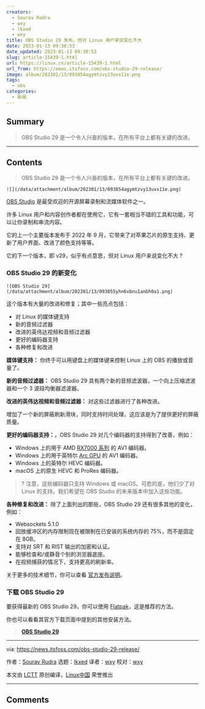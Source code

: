 ```yaml
---
creators:
  - Sourav Rudra
  - wxy
  - lkxed
  - wxy
title: OBS Studio 29 发布，但对 Linux 用户来说变化不大
date: 2023-01-13 09:38:53
date_updated: 2023-01-13 09:38:53
slug: article-15439-1.html
url: https://linux.cn/article-15439-1.html
url_from: https://news.itsfoss.com/obs-studio-29-release/
image: album/202301/13/093854agymtzvy13uvx11e.png
tags:
  - obs
categories:
  - 新闻
---
```


## Summary

> OBS Studio 29 是一个令人兴奋的版本，在所有平台上都有关键的改进。

***

<!-- more -->

## Contents

> 
> OBS Studio 29 是一个令人兴奋的版本，在所有平台上都有关键的改进。
> 
> 
> 

`![](/data/attachment/album/202301/13/093854agymtzvy13uvx11e.png)`

[OBS Studio](https://obsproject.com) 是最受欢迎的开源屏幕录制和流媒体软件之一。

许多 Linux 用户和内容创作者都在使用它，它有一套相当不错的工具和功能，可以让你录制和串流内容。

它的上一个主要版本发布于 2022 年 9 月，它带来了对苹果芯片的原生支持、更新了用户界面、改进了颜色支持等等。

它的下一个版本，即 v29，似乎有点意思，但对 Linux 用户来说变化不大 ?

### OBS Studio 29 的新变化

`![OBS Studio 29](/data/attachment/album/202301/13/093855yhn6vbnu1anbh0a1.png)`

这个版本有大量的改进和修复；其中一些亮点包括：

* 对 Linux 的媒体键支持
* 新的音频过滤器
* 改进的英伟达视频和音频过滤器
* 更好的编码器支持
* 各种修复和改进

**媒体键支持：** 你终于可以用键盘上的媒体键来控制 Linux 上的 OBS 的播放或音量了。

**新的音频过滤器：** OBS Studio 29 具有两个新的音频滤波器，一个向上压缩滤波器和一个 3 波段均衡器滤波器。

**改进的英伟达视频和音频过滤器：** 对这些过滤器进行了各种改进。

增加了一个新的屏蔽刷新滑块，同时支持时间处理，这应该是为了提供更好的屏蔽质量。

**更好的编码器支持：**，OBS Studio 29 对几个编码器的支持得到了改善，例如：

* Windows 上的用于 AMD [RX7000 系列](https://en.wikipedia.org/wiki/Radeon_RX_7000_series) 的 AV1 编码器。
* Windows 上的用于英特尔 [Arc GPU](https://www.intel.in/content/www/in/en/products/details/discrete-gpus/arc.html) 的 AV1 编码器。
* Windows 上的英特尔 HEVC 编码器。
* macOS 上的原生 HEVC 和 ProRes 编码器。

> 
> ? 注意，这些编码器只支持 Windows 或 macOS。可悲的是，他们少了对 Linux 的支持。我们希望在 OBS Studio 的未来版本中加入这些功能。
> 
> 
> 

**各种修复和改进：** 除了上面列出的那些，OBS Studio 29 还有很多其他的变化，例如：

* Websockets 5.1.0
* 回放缓冲区的内存限制现在被限制在已安装的系统内存的 75%，而不是固定在 8GB。
* 支持对 SRT 和 RIST 输出的加密和认证。
* 能够检查和/或静音个别的浏览器底座。
* 在视频捕获的情况下，支持更高的刷新率。

关于更多的技术细节，你可以查看 [官方发布说明](https://github.com/obsproject/obs-studio/releases/tag/29.0.0)。

### 下载 OBS Studio 29

要获得最新的 OBS Studio 29，你可以使用 [Flatpak](https://flathub.org/apps/details/com.obsproject.Studio)，这是推荐的方法。

你也可以看看其官方下载页面中提到的其他安装方法。

> 
> **[OBS Studio 29](https://obsproject.com/download)**
> 
> 
> 

---

via: <https://news.itsfoss.com/obs-studio-29-release/>

作者：[Sourav Rudra](https://news.itsfoss.com/author/sourav/) 选题：[lkxed](https://github.com/lkxed) 译者：[wxy](https://github.com/wxy) 校对：[wxy](https://github.com/wxy)

本文由 [LCTT](https://github.com/LCTT/TranslateProject) 原创编译，[Linux中国](https://linux.cn/) 荣誉推出

***

## Comments
